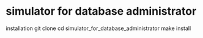 # simulator for database administrator
installation
git clone
cd simulator_for_database_administrator
make install


